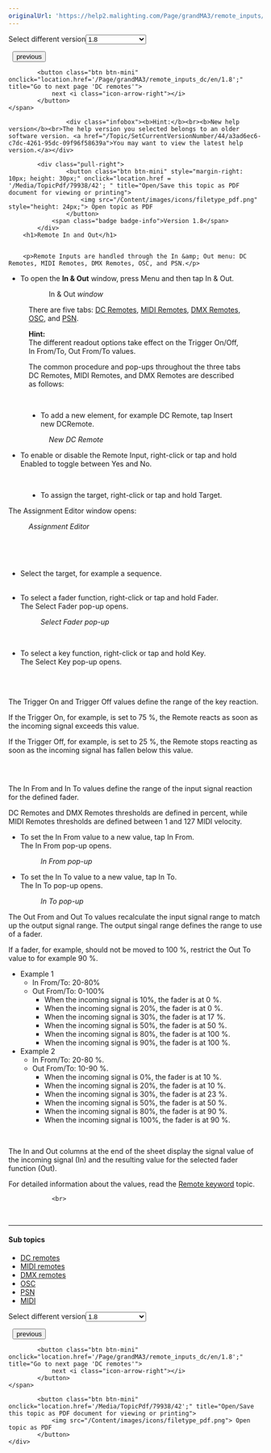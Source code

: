```yaml
---
originalUrl: 'https://help2.malighting.com/Page/grandMA3/remote_inputs/en/1.8'
---
```


<div class="topic-navigation">

<div class="pull-right">
	<span class="pull-left">


<div class="pull-left">
<form action="/Topic/SetCurrentVersionNumber" class="form-inline" id="frmTagSelector" method="post">	<span class="form-mini">
		<div class="input-prepend"><span class="add-on">Select different version</span><select autocomplete="off" id="versionNumberId" name="versionNumberId" onchange="$(this).closest('#frmTagSelector').submit();" style="width: 120px;"><option value="">- latest -</option>
<option value="10">1.0</option>
<option value="32">1.1</option>
<option value="35">1.2</option>
<option value="36">1.3</option>
<option value="37">1.4</option>
<option value="38">1.5</option>
<option value="39">1.6</option>
<option value="40">1.7</option>
<option selected="selected" value="42">1.8</option>
<option value="43">1.9</option>
<option value="44">2.0</option>
</select></div>
		<input data-val="true" data-val-number="The field Int32 must be a number." data-val-required="The Int32 field is required." id="ProductId" name="ProductId" type="hidden" value="16">
		<input id="CurrentGuid" name="CurrentGuid" type="hidden" value="a3ad6ec6-c7dc-4261-95dc-09f96f58639a">
	</span>
</form></div>&nbsp;	</span>
	<span class="pull-right" style="white-space: nowrap;">
			<button class="btn btn-mini" onclick="location.href='/Page/grandMA3/sound_window/en/1.8'; " title="Go to previous page 'Sound Window'">
				<i class="icon-arrow-left"></i> previous
			</button>

			<button class="btn btn-mini" onclick="location.href='/Page/grandMA3/remote_inputs_dc/en/1.8';" title="Go to next page 'DC remotes'">
				next <i class="icon-arrow-right"></i> 
			</button>
	</span>
</div>
<div class="clear-fix" style="margin-bottom: 10px"></div>
</div>

					<div class="infobox"><b>Hint:</b><br><b>New help version</b><br>The help version you selected belongs to an older software version. <a href="/Topic/SetCurrentVersionNumber/44/a3ad6ec6-c7dc-4261-95dc-09f96f58639a">You may want to view the latest help version.</a></div>

			<div class="pull-right">
					<button class="btn btn-mini" style="margin-right: 10px; height: 30px;" onclick="location.href = '/Media/TopicPdf/79938/42'; " title="Open/Save this topic as PDF document for viewing or printing">
						<img src="/Content/images/icons/filetype_pdf.png" style="height: 24px;"> Open topic as PDF
					</button>
				<span class="badge badge-info">Version 1.8</span>
			</div>
		<h1>Remote In and Out</h1>


		<p>Remote Inputs are handled through the In &amp; Out menu: DC Remotes, MIDI Remotes, DMX Remotes, OSC, and PSN.</p>

<ul>
	<li>To open the&nbsp;<strong>In &amp; Out</strong> window, press <span class="hardkey">Menu</span> and then tap <span class="softkey">In &amp; Out</span>.</li>
</ul>

<figure class="caption" style="display:block">
<figure class="caption"><img alt="" src="/Media/Image/window_remote_input_setup_v1-5.png">
<figcaption>In &amp; Out<em> window</em></figcaption>
</figure>

<p>There are five tabs: <a href="/Topic/d5f319bb-e057-4047-8f5b-d400236481d7">DC Remotes</a>,&nbsp;<a href="/Topic/86d4e424-75f2-4a31-be71-d30ab6122ea8">MIDI Remotes</a>, <a href="/Topic/21582494-a7cc-47db-af62-1f05382afb9b">DMX Remotes</a>, <a href="/Topic/f954833d-9213-4031-81e2-5db0dbb4944c">OSC</a>, and <a href="/Topic/6e1a18c6-90e2-4d8d-83e4-1ec48138e2fb">PSN</a>.</p>
</figure>

<figure class="caption" style="display:block">
<div class="tip"><strong>Hint:</strong><br>
The different readout options take effect on the Trigger On/Off,&nbsp; In From/To, Out From/To values.</div>

<p>The common procedure and pop-ups throughout the three tabs DC Remotes, MIDI Remotes, and DMX Remotes are described as follows:</p>

<p>&nbsp;</p>

<ul>
	<li>To add a new element, for example DC Remote, tap <span class="softkey">Insert new DCRemote</span>.</li>
</ul>

<figure class="caption"><img alt="" src="/Media/Image/window_DC_remote_1_v1-5.png">
<figcaption><em>New DC Remote</em></figcaption>
</figure>
</figure>

<ul>
	<li>To enable or disable the Remote Input, right-click or tap and hold <span class="softkey">Enabled</span> to toggle between Yes and No.</li>
</ul>

<p>&nbsp;</p>

<figure class="caption" style="display:block">
<ul>
	<li>To assign the target, right-click or tap and hold <span class="softkey">Target</span>.</li>
</ul>
</figure>

<p>The Assignment Editor window opens:</p>

<figure class="caption"><img alt="" src="/Media/Image/window_analog_remote_2_v1-5.png">
<figcaption><em>Assignment Editor</em></figcaption>
</figure>

<p>&nbsp;</p>

<p>&nbsp;</p>

<ul>
	<li>Select the target, for example a sequence.<br>
	<img alt="" src="/Media/Image/window_analog_remote_3_v1-5.png"></li>
</ul>

<ul>
	<li>To select a fader function, right-click or tap and hold <span class="softkey">Fader</span>.<br>
	The Select Fader pop-up opens.
	<figure class="caption"><img alt="" src="/Media/Image/window_analog_remote_4_v1-5.png">
	<figcaption><em>Select Fader pop-up</em></figcaption>
	</figure>
	</li>
</ul>

<p>&nbsp;</p>

<ul>
	<li>To select a key function, right-click or tap and hold <span class="softkey">Key</span>.<br>
	The Select Key pop-up opens.<br>
	<img alt="" src="/Media/Image/window_analog_remote_10_v1-5.png"></li>
</ul>

<p>&nbsp;</p>

<p>The Trigger On and Trigger Off values define the range of the key reaction.</p>

<p>If the Trigger On, for example, is set to 75 %, the Remote reacts as soon as the incoming signal exceeds this value.</p>

<p>If the Trigger Off, for example, is set to 25 %, the Remote stops reacting as soon as the incoming signal has fallen below this value.</p>

<p><img alt="" src="/Media/Image/window_DC_remote_1_v1-5.png"></p>

<p>&nbsp;</p>

<p>The In From and In To values define the range of the input signal reaction for the defined fader.</p>

<p>DC Remotes and DMX Remotes thresholds are defined in percent, while MIDI Remotes thresholds are defined between 1 and 127 MIDI velocity.</p>

<ul>
	<li>To set the In From value to a new value, tap <span class="softkey">In From</span>.<br>
	The In From pop-up opens.
	<figure class="caption"><img alt="" src="/Media/Image/window_analog_remote_5_v1-5.png">
	<figcaption><em>In From pop-up</em></figcaption>
	</figure>
	</li>
</ul>

<ul>
	<li>To set the In To value to a new value, tap <span class="softkey">In To</span>.<br>
	The In To pop-up opens.
	<figure class="caption"><img alt="" src="/Media/Image/window_analog_remote_6_v1-5.png">
	<figcaption><em>In To pop-up</em></figcaption>
	</figure>
	</li>
</ul>

<p>The Out From and Out To values recalculate the input signal range to match up the output signal range. The output singal range defines the range to use of a fader.</p>

<p>If a fader, for example, should not be moved to 100 %, restrict the Out To value to for example 90 %.</p>

<ul>
	<li>Example 1
	<ul>
		<li>In From/To: 20-80%</li>
		<li>Out From/To: 0-100%
		<ul>
			<li>When the incoming signal is 10%, the fader is at 0 %.</li>
			<li>When the incoming signal is 20%, the fader is at 0 %.</li>
			<li>When the incoming signal is 30%, the fader is at 17 %.</li>
			<li>When the incoming signal is 50%, the fader is at 50 %.</li>
			<li>When the incoming signal is 80%, the fader is at 100 %.</li>
			<li>When the incoming signal is 90%, the fader is at 100 %.</li>
		</ul>
		</li>
	</ul>
	</li>
	<li>Example 2
	<ul>
		<li>In From/To: 20-80 %.</li>
		<li>Out From/To: 10-90 %.
		<ul>
			<li>When the incoming signal is 0%, the fader is at 10 %.</li>
			<li>When the incoming signal is 20%, the fader is at 10 %.</li>
			<li>When the incoming signal is 30%, the fader is at 23 %.</li>
			<li>When the incoming signal is 50%, the fader is at 50 %.</li>
			<li>When the incoming signal is 80%, the fader is at 90 %.</li>
			<li>When the incoming signal is 100%, the fader is at 90 %.</li>
		</ul>
		</li>
	</ul>
	</li>
</ul>

<p>&nbsp;</p>

<p>The In and Out columns at the end of the sheet display the signal value of the incoming signal (In) and the resulting value for the selected fader function (Out).</p>

<p>For detailed information about the values, read the <a href="/Topic/73b99ae7-b314-4817-bcaf-d40ff2a53111">Remote keyword</a> topic.</p>


				<br>
<div class="topic-navigation">
	<br>
	<hr>
	<h4>Sub topics</h4>
	<ul>
				<li><a href="/Page/grandMA3/remote_inputs_dc/en/1.8">DC remotes</a></li>
				<li><a href="/Page/grandMA3/remote_inputs_midi/en/1.8">MIDI remotes</a></li>
				<li><a href="/Page/grandMA3/remote_inputs_dmx/en/1.8">DMX remotes</a></li>
				<li><a href="/Page/grandMA3/remote_inputs_osc/en/1.8">OSC</a></li>
				<li><a href="/Page/grandMA3/remote_inputs_psn/en/1.8">PSN</a></li>
				<li><a href="/Page/grandMA3/remote_inputs_mid/en/1.8">MIDI</a></li>
	</ul>

<div class="pull-right">
	<span class="pull-left">


<div class="pull-left">
<form action="/Topic/SetCurrentVersionNumber" class="form-inline" id="frmTagSelector" method="post">	<span class="form-mini">
		<div class="input-prepend"><span class="add-on">Select different version</span><select autocomplete="off" id="versionNumberId" name="versionNumberId" onchange="$(this).closest('#frmTagSelector').submit();" style="width: 120px;"><option value="">- latest -</option>
<option value="10">1.0</option>
<option value="32">1.1</option>
<option value="35">1.2</option>
<option value="36">1.3</option>
<option value="37">1.4</option>
<option value="38">1.5</option>
<option value="39">1.6</option>
<option value="40">1.7</option>
<option selected="selected" value="42">1.8</option>
<option value="43">1.9</option>
<option value="44">2.0</option>
</select></div>
		<input data-val="true" data-val-number="The field Int32 must be a number." data-val-required="The Int32 field is required." id="ProductId" name="ProductId" type="hidden" value="16">
		<input id="CurrentGuid" name="CurrentGuid" type="hidden" value="a3ad6ec6-c7dc-4261-95dc-09f96f58639a">
	</span>
</form></div>&nbsp;	</span>
	<span class="pull-right" style="white-space: nowrap;">
			<button class="btn btn-mini" onclick="location.href='/Page/grandMA3/sound_window/en/1.8'; " title="Go to previous page 'Sound Window'">
				<i class="icon-arrow-left"></i> previous
			</button>

			<button class="btn btn-mini" onclick="location.href='/Page/grandMA3/remote_inputs_dc/en/1.8';" title="Go to next page 'DC remotes'">
				next <i class="icon-arrow-right"></i> 
			</button>
	</span>
</div>
	<div class="clear-fix"></div>
	<div class="pull-right">
	
			<button class="btn btn-mini" onclick="location.href='/Media/TopicPdf/79938/42';" title="Open/Save this topic as PDF document for viewing or printing">
				<img src="/Content/images/icons/filetype_pdf.png"> Open topic as PDF
			</button>
	</div>
<div class="clear-fix" style="margin-bottom: 10px"></div>
</div>

	

